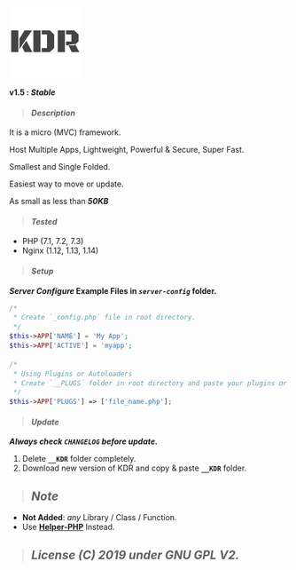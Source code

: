 ![KDR](_default/assets/favicon.png?raw=true "KDR")

**v1.5 : _Stable_**


> #### _Description_

It is a micro (MVC) framework.

Host Multiple Apps, Lightweight, Powerful & Secure, Super Fast.

Smallest and Single Folded.

Easiest way to move or update.

As small as less than **_50KB_**


> #### _Tested_

- PHP (7.1, 7.2, 7.3)
- Nginx (1.12, 1.13, 1.14)


> #### _Setup_

**_Server Configure_ Example Files in **_`server-config`_** folder.**

```php
/*
 * Create `_config.php` file in root directory.
 */
$this->APP['NAME'] = 'My App';
$this->APP['ACTIVE'] = 'myapp';

/*
 * Using Plugins or Autoloaders
 * Create `__PLUGS` folder in root directory and paste your plugins or autoloads
 */
$this->APP['PLUGS'] => ['file_name.php'];
```


> #### _Update_

**_Always check _`CHANGELOG`_ before update._**
1. Delete **`__KDR`** folder completely.
2. Download new version of KDR and copy & paste **`__KDR`** folder.


> ## _Note_

- **Not Added**: _any_ Library / Class / Function.
- Use <a href="https://github.com/krishnaTORQUE/Helper-PHP" target="_blank">**Helper-PHP**</a> Instead.


> ## _License (C) 2019 under GNU GPL V2._

